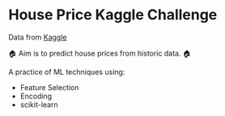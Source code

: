 # __House Price Kaggle Challenge__

Data from [Kaggle](https://www.kaggle.com/competitions/house-prices-advanced-regression-techniques/data)

:house: Aim is to predict house prices from historic data. :house:

A practice of ML techniques using:
- Feature Selection
- Encoding
- scikit-learn

